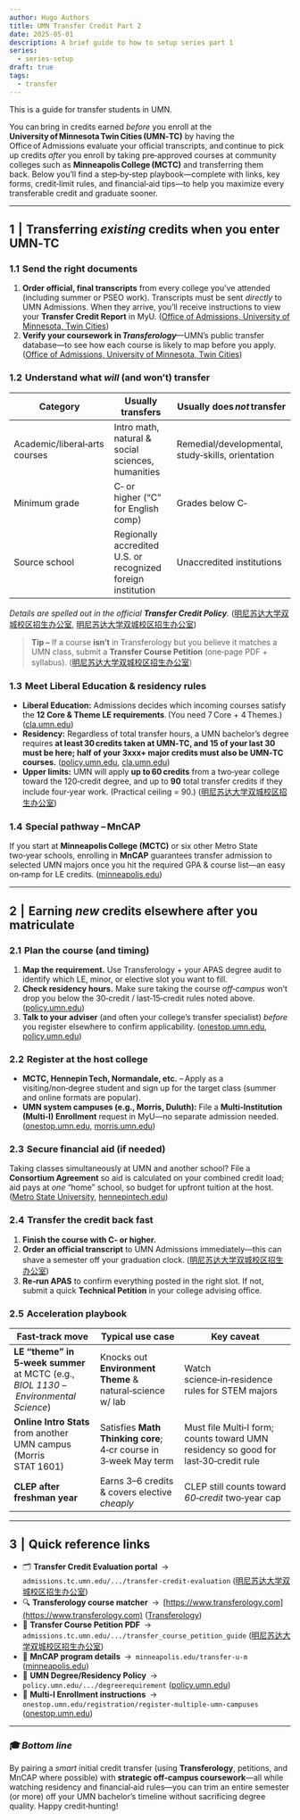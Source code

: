 ```yaml
---
author: Hugo Authors
title: UMN Transfer Credit Part 2
date: 2025-05-01
description: A brief guide to how to setup series part 1
series:
  - series-setup
draft: true
tags:
  - transfer
---
```


This is a guide for transfer students in UMN.

<!--more-->

You can bring in credits earned _before_ you enroll at the **University of Minnesota Twin Cities (UMN‑TC)** by having the Office of Admissions evaluate your official transcripts, and continue to pick up credits _after_ you enroll by taking pre‑approved courses at community colleges such as **Minneapolis College (MCTC)** and transferring them back. Below you’ll find a step‑by‑step playbook—complete with links, key forms, credit‑limit rules, and financial‑aid tips—to help you maximize every transferable credit and graduate sooner.

---

## 1  |  Transferring _existing_ credits when you enter UMN‑TC

### 1.1  Send the right documents

1. **Order official, final transcripts** from every college you’ve attended (including summer or PSEO work). Transcripts must be sent _directly_ to UMN Admissions. When they arrive, you’ll receive instructions to view your **Transfer Credit Report** in MyU. ([Office of Admissions, University of Minnesota, Twin Cities][1])
2. **Verify your coursework in *Transferology***—UMN’s public transfer database—to see how each course is likely to map before you apply. ([Office of Admissions, University of Minnesota, Twin Cities][2])

### 1.2  Understand what _will_ (and won’t) transfer

| **Category**                  | **Usually transfers**                                        | **Usually does *not* transfer**                   |
| ----------------------------- | ------------------------------------------------------------ | ------------------------------------------------- |
| Academic/liberal‑arts courses | Intro math, natural & social sciences, humanities            | Remedial/developmental, study‑skills, orientation |
| Minimum grade                 | C‑ or higher (“C” for English comp)                          | Grades below C‑                                   |
| Source school                 | Regionally accredited U.S. or recognized foreign institution | Unaccredited institutions                         |

_Details are spelled out in the official **Transfer Credit Policy**._ ([明尼苏达大学双城校区招生办公室][3], [明尼苏达大学双城校区招生办公室][4])

> **Tip –** If a course **isn’t** in Transferology but you believe it matches a UMN class, submit a **Transfer Course Petition** (one‑page PDF + syllabus). ([明尼苏达大学双城校区招生办公室][3])

### 1.3  Meet Liberal Education & residency rules

- **Liberal Education:** Admissions decides which incoming courses satisfy the **12 Core & Theme LE requirements**. (You need 7 Core + 4 Themes.) ([cla.umn.edu][5])
- **Residency:** Regardless of total transfer hours, a UMN bachelor’s degree requires **at least 30 credits taken at UMN‑TC, and 15 of your last 30 must be here; half of your 3xxx+ major credits must also be UMN‑TC courses.** ([policy.umn.edu][6], [cla.umn.edu][7])
- **Upper limits:** UMN will apply **up to 60 credits** from a two‑year college toward the 120‑credit degree, and up to **90** total transfer credits if they include four‑year work. (Practical ceiling = 90.) ([明尼苏达大学双城校区招生办公室][8])

### 1.4  Special pathway – MnCAP

If you start at **Minneapolis College (MCTC)** or six other Metro State two‑year schools, enrolling in **MnCAP** guarantees transfer admission to selected UMN majors once you hit the required GPA & course list—an easy on‑ramp for LE credits. ([minneapolis.edu][9])

---

## 2  |  Earning _new_ credits elsewhere **after** you matriculate

### 2.1  Plan the course (and timing)

1. **Map the requirement.** Use Transferology + your APAS degree audit to identify which LE, minor, or elective slot you want to fill.
2. **Check residency hours.** Make sure taking the course _off‑campus_ won’t drop you below the 30‑credit / last‑15‑credit rules noted above. ([policy.umn.edu][6])
3. **Talk to your adviser** (and often your college’s transfer specialist) _before_ you register elsewhere to confirm applicability. ([onestop.umn.edu][10], [policy.umn.edu][11])

### 2.2  Register at the host college

- **MCTC, Hennepin Tech, Normandale, etc.** – Apply as a visiting/non‑degree student and sign up for the target class (summer and online formats are popular).
- **UMN system campuses (e.g., Morris, Duluth):** File a **Multi‑Institution (Multi‑I) Enrollment** request in MyU—no separate admission needed. ([onestop.umn.edu][12], [morris.umn.edu][13])

### 2.3  Secure financial aid (if needed)

Taking classes simultaneously at UMN and another school? File a **Consortium Agreement** so aid is calculated on your combined credit load; aid pays at _one_ “home” school, so budget for upfront tuition at the host. ([Metro State University][14], [hennepintech.edu][15])

### 2.4  Transfer the credit back fast

1. **Finish the course with C‑ or higher.**
2. **Order an official transcript** to UMN Admissions immediately—this can shave a semester off your graduation clock. ([明尼苏达大学双城校区招生办公室][2])
3. **Re‑run APAS** to confirm everything posted in the right slot. If not, submit a quick **Technical Petition** in your college advising office.

### 2.5  Acceleration playbook

| **Fast‑track move**                                                                 | **Typical use case**                                             | **Key caveat**                                                                      |
| ----------------------------------------------------------------------------------- | ---------------------------------------------------------------- | ----------------------------------------------------------------------------------- |
| **LE “theme” in 5‑week summer** at MCTC (e.g., _BIOL 1130 – Environmental Science_) | Knocks out **Environment Theme** & natural‑science w/ lab        | Watch science‑in‑residence rules for STEM majors                                    |
| **Online Intro Stats** from another UMN campus (Morris STAT 1601)                   | Satisfies **Math Thinking core**; 4‑cr course in 3‑week May term | Must file Multi‑I form; counts toward UMN residency so good for last‑30‑credit rule |
| **CLEP after freshman year**                                                        | Earns 3–6 credits & covers elective _cheaply_                    | CLEP still counts toward _60‑credit_ two‑year cap                                   |

---

## 3  |  Quick reference links

- 🗂 **Transfer Credit Evaluation portal** → `admissions.tc.umn.edu/.../transfer-credit-evaluation` ([明尼苏达大学双城校区招生办公室][2])
- 🔍 **Transferology course matcher** → [https://www.transferology.com](https://www.transferology.com) ([Transferology][16])
- 📄 **Transfer Course Petition PDF** → `admissions.tc.umn.edu/.../transfer_course_petition_guide` ([明尼苏达大学双城校区招生办公室][3])
- 📑 **MnCAP program details** → `minneapolis.edu/transfer-u-m` ([minneapolis.edu][9])
- 📜 **UMN Degree/Residency Policy** → `policy.umn.edu/.../degreerequirement` ([policy.umn.edu][6])
- 📝 **Multi‑I Enrollment instructions** → `onestop.umn.edu/registration/register-multiple-umn-campuses` ([onestop.umn.edu][12])

---

### 🎓 *Bottom line*

By pairing a _smart_ initial credit transfer (using **Transferology**, petitions, and MnCAP where possible) with **strategic off‑campus coursework**—all while watching residency and financial‑aid rules—you can trim an entire semester (or more) off your UMN bachelor’s timeline without sacrificing degree quality. Happy credit‑hunting!

[1]: https://admissions.tc.umn.edu/admissions/transfer-university-minnesota-twin-cities?utm_source=chatgpt.com "Transfer Admission | University of Minnesota Twin Cities"
[2]: https://admissions.tc.umn.edu/admissions/transfer-admission/transfer-credit-evaluation?utm_source=chatgpt.com "Transfer Credit Evaluation | Office of Admissions"
[3]: https://admissions.tc.umn.edu/sites/admissions.tc.umn.edu/files/2021-07/transfer_course_petition_guide_721.pdf?utm_source=chatgpt.com "[PDF] Transfer Course Petition Guide | UMN Admissions"
[4]: https://admissions.tc.umn.edu/admissions/transfer-admission/transfer-credit-evaluation/transfer-credit-test-awards-liberal?utm_source=chatgpt.com "Transfer Credit, Test Awards, Liberal Education ... - UMN Admissions"
[5]: https://cla.umn.edu/future-undergrads/transfer-cla/transfer-credits/liberal-education-credits?utm_source=chatgpt.com "Liberal Education Credits | Future Undergrads - College of Liberal Arts"
[6]: https://policy.umn.edu/education/degreerequirement?utm_source=chatgpt.com "Campus-Specific Credit Requirements for Undergraduate Degrees ..."
[7]: https://cla.umn.edu/undergraduate-students/requirements-policies/cla-degree-requirements?utm_source=chatgpt.com "CLA Degree Requirements | Undergraduate Students"
[8]: https://admissions.tc.umn.edu/hs-counselor-guidebook/course-and-test-requirements?utm_source=chatgpt.com "Course and Test Requirements | Office of Admissions"
[9]: https://minneapolis.edu/transfer-u-m?utm_source=chatgpt.com "Transfer to U of M | Minneapolis Community & Technical College"
[10]: https://onestop.umn.edu/academics/transfer/transfer-credit?utm_source=chatgpt.com "Transfer credit | Twin Cities One Stop Student Services - UMN Onestop"
[11]: https://policy.umn.edu/morris/enrollment?utm_source=chatgpt.com "Multi Institutional Enrollment: Morris - UMN Policy Library"
[12]: https://onestop.umn.edu/registration/register-classes/register-multiple-umn-campuses?utm_source=chatgpt.com "Register at multiple UMN campuses"
[13]: https://morris.umn.edu/academics/online-learning/online-learning-students-another-umn-campus?utm_source=chatgpt.com "Online Learning for Students from another UMN Campus"
[14]: https://www.metrostate.edu/finances/aid/getting-started/other-institutions?utm_source=chatgpt.com "Taking courses at another institution | Metro State University"
[15]: https://hennepintech.edu/_documents/one-stop/how-to-consortium-agreement.pdf?utm_source=chatgpt.com "[PDF] HOW TOConsortium Agreement - Hennepin Technical College"
[16]: https://www.transferology.com/?utm_source=chatgpt.com "Transferology"
